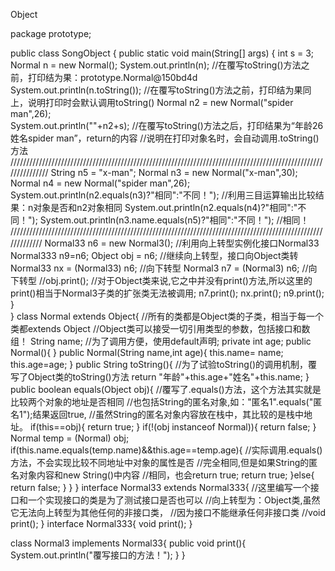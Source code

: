 Object


package prototype;

public class SongObject {
	public static void main(String[] args) {
		int s = 3;
		Normal n = new Normal();
		System.out.println(n);                       //在覆写toString()方法之前，打印结为果：prototype.Normal@150bd4d
		System.out.println(n.toString());            //在覆写toString()方法之前，打印结为果同上，说明打印时会默认调用toString()
		Normal n2 = new Normal("spider man",26);      
		System.out.println(""+n2+s);                 //在覆写toString()方法之后，打印结果为“年龄26姓名spider man”，return的内容
		                                             //说明在打印对象名时，会自动调用.toString()方法
		///////////////////////////////////////////////////////////////////////////////////////////////////////////////
		String n5 = "x-man";
		Normal n3 = new Normal("x-man",30);    
		Normal n4 = new Normal("spider man",26);  
		System.out.println(n2.equals(n3)?"相同":"不同！"); //利用三目运算输出比较结果：n对象是否和n2对象相同
		System.out.println(n2.equals(n4)?"相同":"不同！"); 
		System.out.println(n3.name.equals(n5)?"相同":"不同！");  //相同！
		/////////////////////////////////////////////////////////////////////////////////////////////////////////////
		Normal33 n6 = new Normal3();                  //利用向上转型实例化接口Normal33
		Normal333 n9=n6;
		Object obj = n6;                              //继续向上转型，接口向Object类转
		Normal33 nx = (Normal33) n6;                  //向下转型
		Normal3 n7 = (Normal3) n6;                    //向下转型
		//obj.print();                                //对于Object类来说,它之中并没有print()方法,所以这里的print()相当于Normal3子类的扩张类无法被调用;
		n7.print();
		nx.print();
		n9.print();
	}                                              
}
class Normal extends Object{                         //所有的类都是Object类的子类，相当于每一个类都extends Object
	                                                 //Object类可以接受一切引用类型的参数，包括接口和数组！
	String name;              //为了调用方便，使用default声明;
	private int age;
	public Normal(){
	}
	public Normal(String name,int age){
		this.name= name;
		this.age=age;
	}
	public String toString(){                            //为了试验toString()的调用机制，覆写了Object类的toString()方法
		return "年龄"+this.age+"姓名"+this.name;
	}
	public boolean equals(Object obj){                   //覆写了.equals()方法，这个方法其实就是比较两个对象的地址是否相同
		                                                 //也包括String的匿名对象,如："匿名1".equals("匿名1");结果返回true,
		                                                 //虽然String的匿名对象内容放在栈中，其比较的是栈中地址。
		if(this==obj){
			return true;
		}
		if(!(obj instanceof Normal)){
			return false;
		}
		Normal temp = (Normal) obj;
		if(this.name.equals(temp.name)&&this.age==temp.age){  //实际调用.equals()方法，不会实现比较不同地址中对象的属性是否
			                                                  //完全相同,但是如果String的匿名对象内容和new String()中内容
			                                                  //相同，也会return true;
			return true;
		}else{
			return false;
		}
	}
	}
interface Normal33 extends Normal333{                                         //这里编写一个接口和一个实现接口的类是为了测试接口是否也可以
                                                           //向上转型为：Object类,虽然它无法向上转型为其他任何的非接口类，
                                                           //因为接口不能继承任何非接口类
//void print();
}
interface Normal333{
void print();
}

class Normal3 implements Normal33{
		public void print(){
			System.out.println("覆写接口的方法！");
		}
	}
